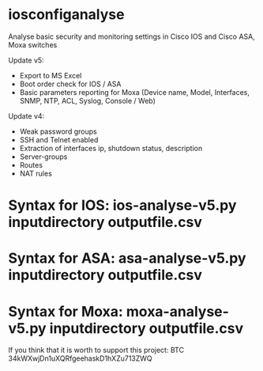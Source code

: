 # iosconfiganalyse
Analyse basic security and monitoring settings in Cisco IOS and Cisco ASA, Moxa switches

Update v5:
- Export to MS Excel
- Boot order check for IOS / ASA
- Basic parameters reporting for Moxa (Device name, Model, Interfaces, SNMP, NTP, ACL, Syslog, Console / Web)

Update v4:
- Weak password groups
- SSH and Telnet enabled
- Extraction of interfaces ip, shutdown status, description
- Server-groups
- Routes
- NAT rules

# Syntax for IOS: ios-analyse-v5.py inputdirectory outputfile.csv
# Syntax for ASA: asa-analyse-v5.py inputdirectory outputfile.csv
# Syntax for Moxa: moxa-analyse-v5.py inputdirectory outputfile.csv



If you think that it is worth to support this project: 
BTC 34kWXwjDn1uXQRfgeehaskD1hXZu713ZWQ


